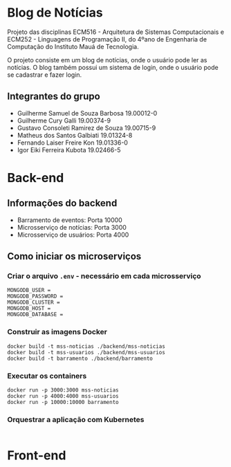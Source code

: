 # Blog de Notícias

Projeto das disciplinas ECM516 - Arquitetura de Sistemas Computacionais e ECM252 - Linguagens de Programação II, do 4ºano de Engenharia de Computação do Instituto Mauá de Tecnologia.

O projeto consiste em um blog de notícias, onde o usuário pode ler as notícias. O blog também possui um sistema de login, onde o usuário pode se cadastrar e fazer login.

## Integrantes do grupo
- Guilherme Samuel de Souza Barbosa 19.00012-0
- Guilherme Cury Galli 19.00374-9
- Gustavo Consoleti Ramirez de Souza 19.00715-9
- Matheus dos Santos Galbiati 19.01324-8
- Fernando Laiser Freire Kon 19.01336-0
- Igor Eiki Ferreira Kubota 19.02466-5


# Back-end

## Informações do backend

- Barramento de eventos: Porta 10000
- Microsserviço de notícias: Porta 3000
- Microsserviço de usuários: Porta 4000


## Como iniciar os microserviços

### Criar o arquivo `.env` - necessário em cada microsserviço

```
MONGODB_USER = 
MONGODB_PASSWORD = 
MONGODB_CLUSTER = 
MONGODB_HOST = 
MONGODB_DATABASE = 
```

### Construir as imagens Docker
```
docker build -t mss-noticias ./backend/mss-noticias
docker build -t mss-usuarios ./backend/mss-usuarios
docker build -t barramento ./backend/barramento
```

### Executar os containers
```
docker run -p 3000:3000 mss-noticias
docker run -p 4000:4000 mss-usuarios
docker run -p 10000:10000 barramento
```

### Orquestrar a aplicação com Kubernetes
```

```

# Front-end

